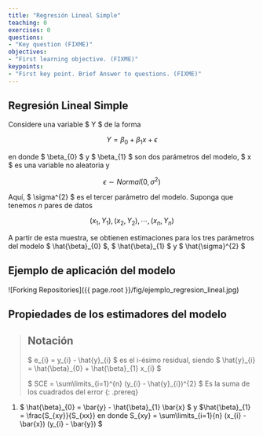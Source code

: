 ```yaml
---
title: "Regresión Lineal Simple"
teaching: 0
exercises: 0
questions:
- "Key question (FIXME)"
objectives:
- "First learning objective. (FIXME)"
keypoints:
- "First key point. Brief Answer to questions. (FIXME)"
---
```


## Regresión Lineal Simple
Considere una variable $ Y $ de la forma

$$ Y = \beta_{0} + \beta_{1} x + \epsilon $$ 

en donde $ \beta\_{0} $ y $ \beta\_{1} $ son dos parámetros del modelo, $ x $ es una variable no aleatoria y

$$ \epsilon \sim Normal(0, \sigma^{2}) $$

Aquí, $ \sigma^{2} $ es el tercer parámetro del modelo. Suponga que tenemos _n_ pares de datos

$$ (x_{1}, Y_{1}), (x_{2}, Y_{2}), \cdots, (x_{n}, Y_{n}) $$

A partir de esta muestra, se obtienen estimaciones para los tres parámetros del modelo $ \hat{\beta}\_{0} $, $ \hat{\beta}\_{1} $ y $ \hat{\sigma}^{2} $

## Ejemplo de aplicación del modelo

![Forking Repositories]({{ page.root }}/fig/ejemplo_regresion_lineal.jpg)

## Propiedades de los estimadores del modelo

> ## Notación
>
> $ e_{i} = y\_{i} - \hat{y}\_{i} $ es el i-ésimo residual, siendo $ \hat{y}\_{i} = \hat{\beta}\_{0} + \hat{\beta}\_{1} x_{i} $
> 
> $ SCE = \sum\limits_{i=1}^{n} (y_{i} - \hat{y}\_{i})^{2} $ Es la suma de los cuadrados del error
{: .prereq}  

1. $ \hat{\beta}\_{0} = \bar{y} - \hat{\beta}\_{1} \bar{x} $ y $\hat{\beta}\_{1} = \frac{S_{xy}}{S_{xx}} en donde S_{xy} = \sum\limits_{i=1}{n} (x_{i} - \bar{x}) (y_{i} - \bar{y}) $
